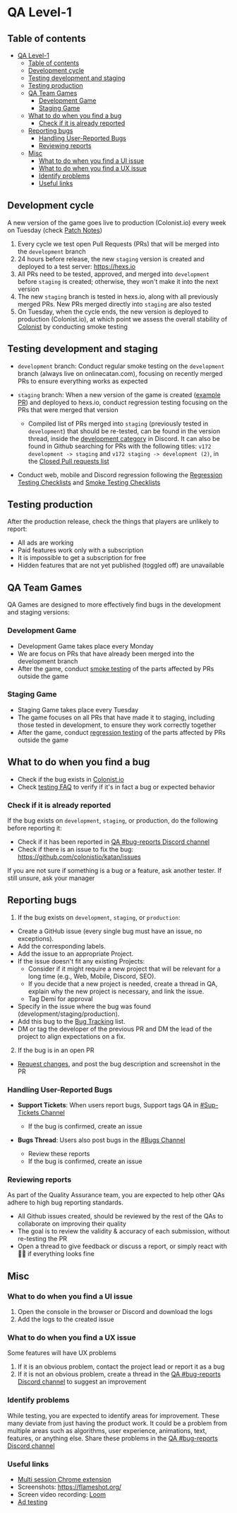 # QA Level-1

## Table of contents

- [QA Level-1](#qa-level-1)
  - [Table of contents](#table-of-contents)
  - [Development cycle](#development-cycle)
  - [Testing development and staging](#testing-development-and-staging)
  - [Testing production](#testing-production)
  - [QA Team Games](#qa-team-games)
    - [Development Game](#development-game)
    - [Staging Game](#staging-game)
  - [What to do when you find a bug](#what-to-do-when-you-find-a-bug)
    - [Check if it is already reported](#check-if-it-is-already-reported)
  - [Reporting bugs](#reporting-bugs)
    - [Handling User-Reported Bugs](#handling-user-reported-bugs)
    - [Reviewing reports](#reviewing-reports)
  - [Misc](#misc)
    - [What to do when you find a UI issue](#what-to-do-when-you-find-a-ui-issue)
    - [What to do when you find a UX issue](#what-to-do-when-you-find-a-ux-issue)
    - [Identify problems](#identify-problems)
    - [Useful links](#useful-links)

## Development cycle

A new version of the game goes live to production (Colonist.io) every week on Tuesday (check [Patch Notes](https://colonist.io/patch-notes))

1. Every cycle we test open Pull Requests (PRs) that will be merged into the `development` branch
2. 24 hours before release, the new `staging` version is created and deployed to a test server: https://hexs.io
3. All PRs need to be tested, approved, and merged into `development` before `staging` is created; otherwise, they won't make it into the next version
4. The new `staging` branch is tested in hexs.io, along with all previously merged PRs. New PRs merged directly into `staging` are also tested
5. On Tuesday, when the cycle ends, the new version is deployed to production (Colonist.io), at which point we assess the overall stability of [Colonist](https://colonist.io/) by conducting smoke testing


## Testing development and staging

- `development` branch: Conduct regular smoke testing on the `development` branch (always live on onlinecatan.com), focusing on recently merged PRs to ensure everything works as expected

- `staging` branch: When a new version of the game is created ([example PR](https://github.com/colonistio/katan/pull/10186)) and deployed to hexs.io, conduct regression testing focusing on the PRs that were merged that version
  - Compiled list of PRs merged into `staging` (previously tested in `development`) that should be re-tested, can be found in the version thread, inside the [development category](https://discord.com/channels/605233308577562643/731686966613114891) in Discord. It can also be found in Github searching for PRs with the following titles: `v172 development -> staging` and `v172 staging -> development (2)`, in the [Closed Pull requests list](https://github.com/colonistio/katan/pulls?q=is%3Apr+is%3Aclosed)
- Conduct web, mobile and Discord regression following the [Regression Testing Checklists](./../testing//regression-testing-checklist.md) and [Smoke Testing Checklists](./../testing//smoke-testing-checklist.md)

## Testing production

After the production release, check the things that players are unlikely to report:
- All ads are working
- Paid features work only with a subscription
- It is impossible to get a subscription for free
- Hidden features that are not yet published (toggled off) are unavailable

## QA Team Games
QA Games are designed to more effectively find bugs in the development and staging versions:
### Development Game
- Development Game takes place every Monday
- We are focus on PRs that have already been merged into the development branch
- After the game, conduct [smoke testing](./../testing//smoke-testing-checklist.md) of the parts affected by PRs outside the game
### Staging Game
- Staging Game takes place every Tuesday
- The game focuses on all PRs that have made it to staging, including those tested in development, to ensure they work correctly together
- After the game, conduct [regression testing](./../testing//regression-testing-checklist.md) of the parts affected by PRs outside the game

## What to do when you find a bug

- Check if the bug exists in [Colonist.io](https://colonist.io/)
- Check [testing FAQ](./../testing//faq.md) to verify if it's in fact a bug or expected behavior

### Check if it is already reported

If the bug exists on `development`, `staging`, or production, do the following before reporting it:

- Check if it has been reported in [QA #bug-reports Discord channel](https://discord.com/channels/605233308577562643/1037508743375638608)
- Check if there is an issue to fix the bug: https://github.com/colonistio/katan/issues 

If you are not sure if something is a bug or a feature, ask another tester. If still unsure, ask your manager

## Reporting bugs

1. If the bug exists on `development`, `staging`, or `production`:
  - Create a GitHub issue (every single bug must have an issue, no exceptions).
  - Add the corresponding labels.
  - Add the issue to an appropriate Project.
  - If the issue doesn't fit any existing Projects:
    - Consider if it might require a new project that will be relevant for a long time (e.g., Web, Mobile, Discord, SEO).
    - If you decide that a new project is needed, create a thread in QA, explain why the new project is necessary, and link the issue.
    - Tag Demi for approval
   - Specify in the issue where the bug was found (development/staging/production).
   - Add this bug to the [Bug Tracking](https://docs.google.com/spreadsheets/d/1qGUr-B1fbxo4N3wK_bdP6zNfS37AOy6rcwl2zS3pOrk/edit?usp=sharing) list.
   - DM or tag the developer of the previous PR and DM the lead of the project to align expectations on a fix.
2. If the bug is in an open PR
- [Request changes](https://i.imgur.com/QtknB3N.png), and post the bug description and screenshot in the PR

### Handling User-Reported Bugs

- **Support Tickets**: When users report bugs, Support tags QA in [#Sup-Tickets Channel](https://discord.com/channels/1245213425399762985/1254058615086649438)
  - If the bug is confirmed, create an issue

- **Bugs Thread**: Users also post bugs in the [#Bugs Channel](https://discord.com/channels/605233308577562643/631340849975787520)
  - Review these reports
  - If the bug is confirmed, create an issue

### Reviewing reports

As part of the Quality Assurance team, you are expected to help other QAs adhere to high bug reporting standards.
- All Github issues created, should be reviewed by the rest of the QAs to collaborate on improving their quality
- The goal is to review the validity & accuracy of each submission, without re-testing the PR
- Open a thread to give feedback or discuss a report, or simply react with 👍🏼 if everything looks fine  

## Misc


### What to do when you find a UI issue
1. Open the console in the browser or Discord and download the logs
2. Add the logs to the created issue 

### What to do when you find a UX issue

Some features will have UX problems
1. If it is an obvious problem, contact the project lead or report it as a bug
2. If it is not an obvious problem, create a thread in the [QA #bug-reports Discord channel](https://discord.com/channels/605233308577562643/1037508743375638608) to suggest an improvement

### Identify problems

While testing, you are expected to identify areas for improvement. These many deviate from just having the product work. It could be a problem from multiple areas such as algorithms, user experience, animations, text, features, or anything else. Share these problems in the [QA #bug-reports Discord channel](https://discord.com/channels/605233308577562643/1037508743375638608)

### Useful links

- [Multi session Chrome extension](https://chrome.google.com/webstore/detail/sessionbox-multi-login-to/megbklhjamjbcafknkgmokldgolkdfig?hl=en)
- Screenshots: https://flameshot.org/
- Screen video recording: [Loom](./../welcome/how-to-use-loom.md)
- [Ad testing](./../testing/ad-testing.md)
